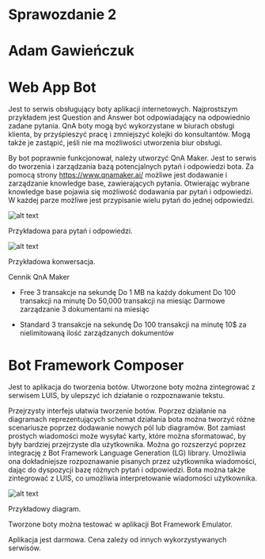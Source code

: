 # Sprawozdanie 2
# Adam Gawieńczuk
# Web App Bot

Jest to serwis obsługujący boty aplikacji internetowych. Najprostszym przykładem jest Question and Answer bot odpowiadający na odpowiednio zadane pytania. 
QnA boty mogą być wykorzystane w biurach obsługi klienta, by przyśpieszyć pracę i zmniejszyć kolejki do konsultantów. Mogą także je zastąpić, jeśli nie ma możliwości utworzenia biur obsługi. 

By bot poprawnie funkcjonował, należy utworzyć QnA Maker. Jest to serwis do tworzenia i zarządzania bazą potencjalnych pytań i odpowiedzi bota. Za pomocą strony https://www.qnamaker.ai/ możliwe jest dodawanie i zarządzanie knowledge base, zawierających pytania. Otwierając wybrane knowledge base pojawia się możliwość dodawania par pytań i odpowiedzi. W każdej parze możliwe jest przypisanie wielu pytań do jednej odpowiedzi. 
 
![alt text](https://user-images.githubusercontent.com/32729112/98998041-cdbad500-2535-11eb-88c4-92df685642eb.png?raw=true)

Przykładowa para pytań i odpowiedzi.
 
![alt text](https://user-images.githubusercontent.com/32729112/98997747-4bcaac00-2535-11eb-8a09-c10ae1112310.png?raw=true)

Przykładowa konwersacja.

Cennik QnA Maker

 - Free	
3 transakcje na sekundę	
Do 1 MB na każdy dokument
Do 100 transakcji na minutę
Do 50,000 transakcji na miesiąc
Darmowe zarządzanie 3 dokumentami na miesiąc

 - Standard
3 transakcje na sekundę	
Do 100 transakcji na minutę
10$ za nielimitowaną ilość zarządzanych dokumentów

# Bot Framework Composer

Jest to aplikacja do tworzenia botów. Utworzone boty można zintegrować z serwisem LUIS, by ulepszyć ich działanie o rozpoznawanie tekstu.

Przejrzysty interfejs ułatwia tworzenie botów. Poprzez działanie na diagramach reprezentujących schemat działania bota można tworzyć różne scenariusze poprzez dodawanie nowych pól lub diagramów. Bot zamiast prostych wiadomości może wysyłać karty, które można sformatować, by były bardziej przejrzyste dla użytkownika. Można go rozszerzyć poprzez integrację z Bot Framework Language Generation (LG) library. Umożliwia ona dokładniejsze rozpoznawanie pisanych przez użytkownika wiadomości, dając do dyspozycji bazę różnych pytań i odpowiedzi. Bota można także zintegrować z LUIS, co umożliwia interpretowanie wiadomości użytkownika.
 
![alt text](https://user-images.githubusercontent.com/32729112/98998134-f216b180-2535-11eb-9f37-20336283368d.png?raw=true)

Przykładowy diagram.

Tworzone boty można testować w aplikacji Bot Framework Emulator.

Aplikacja jest darmowa. Cena zależy od innych wykorzystywanych serwisów.
